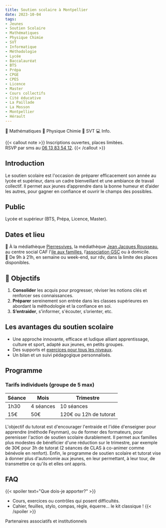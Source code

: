 ```yaml
---
title: Soutien scolaire à Montpellier
date: 2023-10-04
tags:
- Jeunes
- Soutien Scolaire
- Mathématiques
- Physique Chimie
- SVT
- Informatique
- Méthodologie
- Lycée
- Baccalauréat
- BTS
- Prépa
- CPGE
- CPES
- Licence
- Master
- Cours collectifs
- Cité éducative
- La Paillade
- La Mosson
- Montpellier
- Hérault
---
```


📐 Mathématiques 🧪 Physique Chimie 🧬 SVT 💻 Info.

<!--more-->

{{< callout note >}}
Inscriptions ouvertes, places limitées. <br>
RSVP par sms au <a href="tel:0613835412">06 13 83 54 12</a>.
{{< /callout >}}

## Introduction

Le soutien scolaire est l'occasion de préparer efficacement son année au lycée et supérieur, dans un cadre bienveillant et une ambiance de travail collectif. Il permet aux jeunes d’apprendre dans la bonne humeur et d’aider les autres, pour gagner en confiance et ouvrir le champs des possibles.

## Public

Lycée et supérieur (BTS, Prépa, Licence, Master).

## Dates et lieu

📍 À la médiathèque [Pierresvives](https://pierresvives.herault.fr/663-horaires-d-ouverture.htm), la médiathèque [Jean Jacques Rousseau](https://mediatheques.montpellier3m.fr/default/mediatheque-jean-jacques-rousseau.aspx?_lg=fr-FR), au centre social CAF l'[ile aux familles](https://www.cultureetsportsolidaires34.fr/Partenaires/_Centre-Social-CAF-Paillade-l-ile-aux-familles), l’[association GSC](https://www.helloasso.com/associations/generations-solidaires-et-citoyennes) ou à domicile. <br>
📅 De 9h à 21h, en semaine ou week-end, sur rdv, dans la limite des places disponibles.

## 🎯 Objectifs

1. <b>Consolider</b> les acquis pour progresser, réviser les notions clés et renforcer ses connaissances.
2. <b>Préparer</b> sereinement son entrée dans les classes supérieures en abordant la méthodologie et la confiance en soi.
3. <b>S’entraider</b>, s'informer, s'écouter, s’orienter, etc.

## Les avantages du soutien scolaire

- Une approche innovante, efficace et ludique alliant apprentissage, culture et sport, adapté aux jeunes, en petits groupes.
- Des supports et [exercices pour tous les niveaux](https://www.mtpcours.fr/c/maths/).
- Un bilan et un suivi pédagogique personnalisés.

## Programme

###  Tarifs individuels (groupe de 5 max)

| Séance | Mois | Trimestre |
|---|---|---|
| 1h30 | 4 séances | 10 séances |
| 15€ | 50€ | 120€ ou 12h de tutorat |

L'objectif du tutorat est d'encourager l'entraide et l'idée d'enseigner pour apprendre (méthode Feynman), ou de former des formateurs, pour perenisser l'action de soutien scolaire durablement. Il permet aux familles plus modestes de bénéficier d'une réduction sur le trimestre, par exemple de 30€ pour 3h de tutorat (2 séances de CLAS à co-animer comme bénévole en renfort). Enfin, le programme de soutien scolaire et tutorat vise à donner plus d'autonomie aux jeunes, en leur permettant, à leur tour, de transmettre ce qu'ils et elles ont appris.

## FAQ

{{< spoiler text="Que dois-je apporter?" >}}
- Cours, exercices ou contrôles qui posent difficultés.
- Cahier, feuilles, stylo, compas, règle, équerre... le kit classique !
{{< /spoiler >}}

Partenaires associatifs et institutionnels